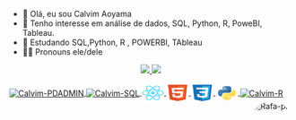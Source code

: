 - 👋 Olá, eu sou Calvim Aoyama
- 👀 Tenho interesse em análise de dados, SQL, Python, R, PoweBI, Tableau.
- 🌱 Estudando SQL,Python, R , POWERBI, TAbleau
- 🙋‍♂️ Pronouns ele/dele

<div align="center">
  <a href="https://github.com/Calvim-aoyama">
  <img height="180em" src="https://github-readme-stats.vercel.app/api?username=Calvim-aoyama&show_icons=true&theme=dracula&include_all_commits=true&count_private=true"/>
  <img height="180em" src="https://github-readme-stats.vercel.app/api/top-langs/?username=Calvim-aoyama&layout=compact&langs_count=7&theme=dracula"/>
</div>

 <div style="display: inline_block"><br>
  <img align="center" alt="Calvim-PDADMIN" height="30" width="40" src="https://img.icons8.com/color/48/000000/postgreesql.png">
  <img align="center" alt="Calvim-SQL" height="30" width="40" src="https://img.icons8.com/color/48/000000/microsoft-sql-server.png">
  <img align="center" alt="Rafa-React" height="30" width="40" src="https://raw.githubusercontent.com/devicons/devicon/master/icons/react/react-original.svg">
  <img align="center" alt="Rafa-HTML" height="30" width="40" src="https://raw.githubusercontent.com/devicons/devicon/master/icons/html5/html5-original.svg">
  <img align="center" alt="Rafa-CSS" height="30" width="40" src="https://raw.githubusercontent.com/devicons/devicon/master/icons/css3/css3-original.svg">
  <img align="center" alt="Calvim-Python" height="30" width="40" src="https://raw.githubusercontent.com/devicons/devicon/master/icons/python/python-original.svg">
  <img align="center" alt="Calvim-R" height="30" width="40" src="https://cdn.jsdelivr.net/gh/devicons/devicon/icons/r/r-original.svg">
  <img align="right" alt="Rafa-pic" height="150" style="border-radius:50px;" src="https://media.discordapp.net/attachments/639956127056134178/890373478988013628/Publicacoes_Instagram_1_1.png?width=676&height=676">
</div> 
  
  
  
  
  

<!---
Calvim-aoyama/Calvim-aoyama is a ✨ special ✨ repository because its `README.md` (this file) appears on your GitHub profile.
You can click the Preview link to take a look at your changes.
--->
